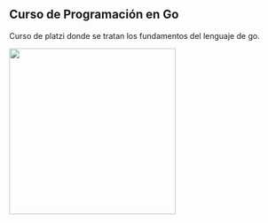 ## Curso de Programación en Go

Curso de platzi donde se tratan los fundamentos del lenguaje de go.


<img src="https://i.ibb.co/Stc2B4G/go.png" height="300px">
